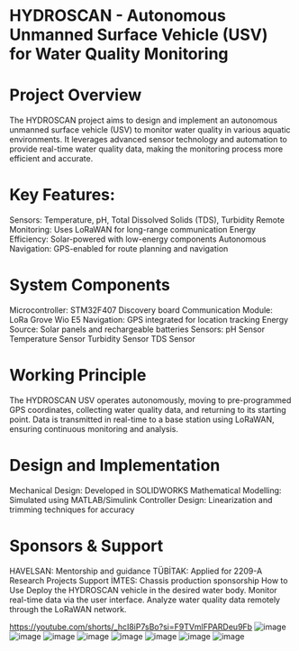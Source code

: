 # HYDROSCAN - Autonomous Unmanned Surface Vehicle (USV) for Water Quality Monitoring
# Project Overview 
The HYDROSCAN project aims to design and implement an autonomous unmanned surface vehicle (USV) to monitor water quality in various aquatic environments. It leverages advanced sensor technology and automation to provide real-time water quality data, making the monitoring process more efficient and accurate.
# Key Features:
Sensors: Temperature, pH, Total Dissolved Solids (TDS), Turbidity
Remote Monitoring: Uses LoRaWAN for long-range communication
Energy Efficiency: Solar-powered with low-energy components
Autonomous Navigation: GPS-enabled for route planning and navigation
# System Components
Microcontroller: STM32F407 Discovery board
Communication Module: LoRa Grove Wio E5
Navigation: GPS integrated for location tracking
Energy Source: Solar panels and rechargeable batteries
Sensors:
pH Sensor
Temperature Sensor
Turbidity Sensor
TDS Sensor
# Working Principle
The HYDROSCAN USV operates autonomously, moving to pre-programmed GPS coordinates, collecting water quality data, and returning to its starting point. Data is transmitted in real-time to a base station using LoRaWAN, ensuring continuous monitoring and analysis.

# Design and Implementation
Mechanical Design: Developed in SOLIDWORKS
Mathematical Modelling: Simulated using MATLAB/Simulink
Controller Design: Linearization and trimming techniques for accuracy
# Sponsors & Support
HAVELSAN: Mentorship and guidance
TÜBİTAK: Applied for 2209-A Research Projects Support
İMTES: Chassis production sponsorship
How to Use
Deploy the HYDROSCAN vehicle in the desired water body.
Monitor real-time data via the user interface.
Analyze water quality data remotely through the LoRaWAN network.

https://youtube.com/shorts/_hcI8iP7sBo?si=F9TVmlFPARDeu9Fb
![image](https://github.com/user-attachments/assets/c8bb341c-8889-4c8d-ae23-38db8b5c4ae8)
![image](https://github.com/user-attachments/assets/f8541490-885f-4082-9ec9-966031233bbb)
![image](https://github.com/user-attachments/assets/09affba4-df2b-4654-afe6-b78306c73a8e)
![image](https://github.com/user-attachments/assets/aebb42c0-f579-4697-af1b-ca9c0d090211)
![image](https://github.com/user-attachments/assets/5f2567a7-34f5-432b-9804-e0c42ffe7bd7)
![image](https://github.com/user-attachments/assets/ca8da987-ba75-40b0-bba5-a4344801a9d8)
![image](https://github.com/user-attachments/assets/946ae137-1ac9-4396-847c-108d14951491)
![image](https://github.com/user-attachments/assets/7e2d0320-4579-4a9d-b8c6-f0e930b1963e)

